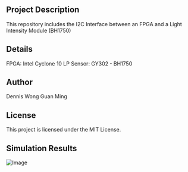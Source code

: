 ## Project Description
This repository includes the I2C Interface between an FPGA and a Light Intensity Module (BH1750)

## Details 
FPGA: Intel Cyclone 10 LP 
Sensor: GY302 - BH1750

## Author
Dennis Wong Guan Ming 

## License

This project is licensed under the MIT License.  

## Simulation Results
![Image](https://github.com/user-attachments/assets/a9e581d1-b8bb-42b9-8ae2-5e0c25ea60ff)
